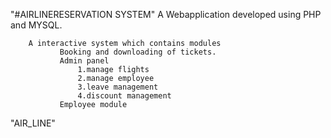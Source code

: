 "#AIRLINERESERVATION SYSTEM"
   A Webapplication developed using PHP and MYSQL.


        A interactive system which contains modules
               Booking and downloading of tickets.
               Admin panel
                   1.manage flights
                   2.manage employee
                   3.leave management
                   4.discount management
               Employee module                                                              
      
"AIR_LINE"
